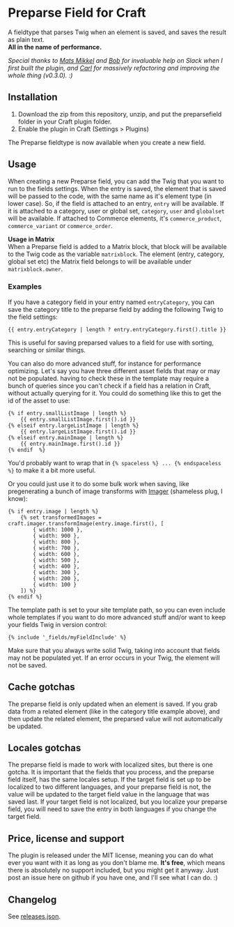 Preparse Field for Craft
===

A fieldtype that parses Twig when an element is saved, and saves the result as plain text.  
**All in the name of performance.**

*Special thanks to [Mats Mikkel](https://github.com/boboldehampsink) and [Bob](https://github.com/boboldehampsink) for invaluable help on Slack 
when I first built the plugin, and [Carl](https://github.com/carlcs) for massively refactoring and improving the whole thing (v0.3.0). :)* 

Installation
---
1. Download the zip from this repository, unzip, and put the preparsefield folder in your Craft plugin folder.
2. Enable the plugin in Craft (Settings > Plugins)

The Preparse fieldtype is now available when you create a new field. 


Usage
---
When creating a new Preparse field, you can add the Twig that you want to run to the fields settings. When the entry is 
saved, the element that is saved will be passed to the code, with the same name as it's element type (in lower case). So, if the field 
is attached to an entry, `entry` will be available. If it is attached to a category, user or global set, `category`, `user` and `globalset` will be available.
If attached to Commerce elements, it's `commerce_product`, `commerce_variant` or `commerce_order`.


**Usage in Matrix**  
When a Preparse field is added to a Matrix block, that block will be available to the Twig code as the variable `matrixblock`. The element (entry, category, global set etc) the Matrix field belongs to will be available under `matrixblock.owner`.  
  
### Examples  
  
If you have a category field in your entry named `entryCategory`, you can save the category title to the
preparse field by adding the following Twig to the field settings:

    {{ entry.entryCategory | length ? entry.entryCategory.first().title }}
 
This is useful for saving preparsed values to a field for use with sorting, searching or similar things.
 
You can also do more advanced stuff, for instance for performance optimizing. Let's say you have three different asset 
fields that may or may not be populated. having to check these in the template may require a bunch of queries since you 
can't check if a field has a relation in Craft, without actually querying for it. You could do something like this to 
get the id of the asset to use:

    {% if entry.smallListImage | length %}
        {{ entry.smallListImage.first().id }}
    {% elseif entry.largeListImage | length %}
        {{ entry.largeListImage.first().id }}
    {% elseif entry.mainImage | length %}
        {{ entry.mainImage.first().id }}
    {% endif  %}
 
You'd probably want to wrap that in `{% spaceless %} ... {% endspaceless %}` to make it a bit more useful.

Or you could just use it to do some bulk work when saving, like pregenerating a bunch of image transforms with 
[Imager](https://github.com/aelvan/Imager-Craft) (shameless plug, I know):

    {% if entry.image | length %}
        {% set transformedImages = craft.imager.transformImage(entry.image.first(), [
		    { width: 1000 }, 
		    { width: 900 }, 
		    { width: 800 }, 
		    { width: 700 }, 
		    { width: 600 }, 
		    { width: 500 }, 
		    { width: 400 }, 
		    { width: 300 }, 
		    { width: 200 },
		    { width: 100 }
	    ]) %}
	{% endif %}
	
The template path is set to your site template path, so you can even include whole templates if you want to do more 
advanced stuff and/or want to keep your fields Twig in version control:
 	
    {% include '_fields/myFieldInclude' %}
	
Make sure that you always write solid Twig, taking into account that fields may not be populated yet. If an error occurs
in your Twig, the element will not be saved. 


Cache gotchas
---
The preparse field is only updated when an element is saved. If you grab data from a related element (like in the category 
title example above), and then update the related element, the preparsed value will not automatically be updated. 

 
Locales gotchas
---
The preparse field is made to work with localized sites, but there is one gotcha. It is important that the fields that
you process, and the preparse field itself, has the same locales setup. If the target field is set up to be localized to 
two different languages, and your preparse field is not, the value will be updated to the target field value in the 
language that was saved last. If your target field is not localized, but you localize your preparse field, you will need
to save the entry in both languages if you change the target field.   


Price, license and support
---
The plugin is released under the MIT license, meaning you can do what ever you want with it as long as you don't blame 
me. **It's free**, which means there is absolutely no support included, but you might get it anyway. Just post an issue 
here on github if you have one, and I'll see what I can do. :)


Changelog
---
See [releases.json](https://raw.githubusercontent.com/aelvan/Preparse-Field-Craft/master/releases.json).

